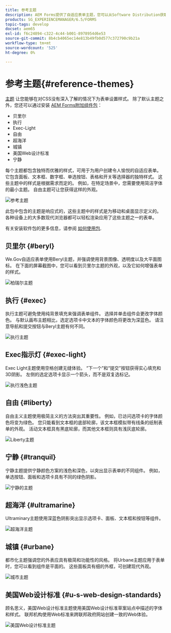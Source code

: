 ```yaml
---
title: 参考主题
description: AEM Forms提供了自适应表单主题，您可以从Software Distribution获取这些主题，并使用这些主题来设置表单的样式。
products: SG_EXPERIENCEMANAGER/6.5/FORMS
topic-tags: develop
docset: aem65
exl-id: f6c24894-c322-4c44-b001-8978954d6e53
source-git-commit: 8b4cb4065ec14e813b49fb0d577c372790c9b21a
workflow-type: tm+mt
source-wordcount: '525'
ht-degree: 0%

---
```


# 参考主题{#reference-themes}

[主题](../../forms/using/themes.md) 让您能够在对CSS没有深入了解的情况下为表单设置样式。 除了默认主题之外，您还可以通过安装 [AEM Forms附加组件包](https://experienceleague.adobe.com/docs/experience-manager-release-information/aem-release-updates/forms-updates/aem-forms-releases.html?lang=en)：

* 贝里尔
* 执行
* Exec-Light
* 自由
* 超海洋
* 城镇
* 美国Web设计标准
* 宁静

每个主题都包含独特而优雅的样式，可用于为用户创建令人愉悦的自适应表单。 它包含面板、文本框、数字框、单选按钮、表格和开关等选择器的独特样式。 这些主题中的样式是根据需求而定的。 例如，在特定场景中，您需要使用简洁字体的最小主题。 自由主题可让您获得这样的外观。

![参考主题](assets/ref-themes.png)

此包中包含的主题是响应式的，这些主题中的样式是为移动和桌面显示定义的。 各种设备上的大多数现代浏览器都可以轻松渲染应用了这些主题之一的表单。

有关安装软件包的更多信息，请参阅 [如何使用包](/help/sites-administering/package-manager.md).

## 贝里尔 {#beryl}

We.Gov自适应表单使用Beryl主题，并强调使用背景图像、透明度以及大平面图标。 在下面的屏幕截图中，您可以看到贝里尔主题的外观，以及它如何增强表单的样式。

![柏瑞尔主题](assets/beryl.png)

<!--[Click to enlarge

](assets/beryl-1.png)-->

## 执行 {#exec}

执行主题可避免使用纯背景填充来强调表单组件。 选择并单击组件会更改字体颜色。 与默认画布主题相比，选定选项卡中文本的字体颜色将更改为深蓝色。 请注意导航和提交按钮与Beryl主题有何不同。

![执行主题](assets/exec.png)

<!--[Click to enlarge

](assets/exec-1.png)-->

## Exec指示灯 {#exec-light}

Exec Light主题使用空格创建无缝体验。 “下一个”和“提交”按钮获得实心填充和3D阴影。 左侧的选定选项卡显示一个箭头，而不是双复选标记。

![执行浅色主题](assets/exec-light.png)

<!--[Click to enlarge

](assets/exec-light-1.png)-->

## 自由 {#liberty}

自由主义主题使用极简主义的方法突出其重要性。 例如，已访问选项卡的字体颜色将变为绿色。 您只能看到文本框的底部轮廓，该文本框模拟带有线条的纸制表单的外观。 活动文本框具有黑底轮廓，而其他文本框则具有浅灰底轮廓。

![Liberty主题](assets/liberty.png)

<!--[Click to enlarge

](assets/liberty-1.png)-->

## 宁静 {#tranquil}

宁静主题提供宁静颜色方案的浅色和深色，以突出显示表单的不同组件。 例如，单选按钮、面板和选项卡具有不同的绿色阴影。

![宁静的主题](assets/tranquil.png)

<!--[Click to enlarge

](assets/tranquil-1.png)-->

## 超海洋 {#ultramarine}

Ultraminary主题使用深蓝色阴影突出显示选项卡、面板、文本框和按钮等组件。

![超海洋主题](assets/ultramarine.png)

<!--[Click to enlarge](assets/ultramarine-1.png)-->

## 城镇 {#urbane}

都市化主题强调您的外表应具有极简和功能性的风格。 将Urbane主题应用于表单时，您可以看到组件是平面的。 这些面板具有细的外框，可创建现代外观。

![城市主题](assets/urbane.png)

<!--[Click to enlarge

](assets/urbane-1.png)-->

## 美国Web设计标准 {#u-s-web-design-standards}

顾名思义，美国Web设计标准主题使用美国Web设计标准草案站点中描述的字体和样式。 联邦机构使用Web标准来跨联邦政府网站创建一致的Web体验。

![美国Web设计标准主题](assets/us-web-standards.png)

<!--[Click to enlarge

](assets/usgov.png)-->
